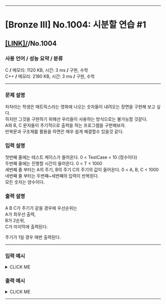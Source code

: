 <hr>

# [Bronze III] No.1004: 시분할 연습 #1 

## [[LINK]/](http://ascode.org/problem.php?id=1004)/No.1004 

### 사용 언어 / 성능 요약 / 분류 

C **/** 메모리: 1120 KB, 시간: 3 ms **/** 구현, 수학 <br>
C++ **/** 메모리: 2180 KB, 시간: 3 ms **/** 구현, 수학 <br>

<hr>

### 문제 설명 

차차라는 학생은 매트릭스라는 영화에 나오는 숫자들이 내려오는 장면을 구현해 보고 싶다. <br>
하지만 그것을 구현하기 위해선 우리들이 사용하는 방식으로는 불가능할 것같다. <br>
A와 B, C 문자들이 주기적으로 출력을 하는 프로그램을 구현해보자. <br>
반복문과 구조체를 활용을 하면은 매우 쉽게 해결할수 있을것 같다. <br>

### 입력 설명 

첫번째 줄에는 테스트 케이스가 들어온다. 0 < TestCase < 10 (정수이다) <br>
두번째 줄에는 진행할 시간이 들어온다.  0 < T < 1000 <br>
세번째 줄 부터는 A의 주기, B의 주기 C의 주기의 값이 들어온다.  0 < A, B, C < 1000 <br>
네번째 줄 부터는 두번째~세번째의 입력이 반복된다. <br>
모든 숫자는 양수이다. <br>

### 출력 설명 

A B C가 주기가 같을 경우에 우선순위는 <br>
A가 최우선 출력, <br>
B가 2순위, <br>
C가 마지막에 출력된다. <br>

주기가 1일 경우 매번 출력된다. <br>

<hr>

### 입력 예시

<details><summary>CLICK ME</summary>
<pre>
<strong>2
10
1 3 2
15
4 1 2</strong>
</pre>
</details>

### 출력 예시

<details><summary>CLICK ME</summary>
<pre>
<strong>AACABACAABCAACABAC
BBCBABCBBCBABCBBCBABCBBCB</strong>
</pre>
</details>

<hr>
